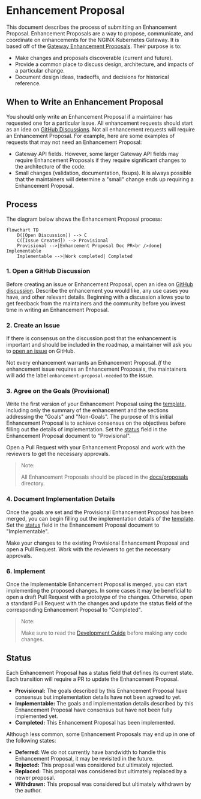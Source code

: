 # Enhancement Proposal

This document describes the process of submitting an Enhancement Proposal. Enhancement Proposals are a way to propose,
communicate, and coordinate on enhancements for the NGINX Kubernetes Gateway. It is based off of
the [Gateway Enhancement Proposals][gep]. Their purpose is to:

- Make changes and proposals discoverable (current and future).
- Provide a common place to discuss design, architecture, and impacts of a particular change.
- Document design ideas, tradeoffs, and decisions for historical reference.

[gep]: https://github.com/kubernetes-sigs/gateway-api/blob/c8b54a05c850cd717eb852c4874c6c89d02a5ef8/geps/overview.md

## When to Write an Enhancement Proposal

You should only write an Enhancement Proposal if a maintainer has requested one for a particular issue. All enhancement
requests should start as an idea on [GitHub Discussions][discussion]. Not all enhancement requests will require an
Enhancement Proposal. For example, here are some examples of requests that may not need an Enhancement Proposal:

* Gateway API fields. However, some larger Gateway API fields may require Enhancement Proposals if they require
  significant changes to the architecture of the code.
* Small changes (validation, documentation, fixups). It is always possible that the maintainers will determine a "small"
  change ends up requiring a Enhancement Proposal.

[discussion]: https://github.com/nginxinc/nginx-kubernetes-gateway/discussions

## Process

The diagram below shows the Enhancement Proposal process:

```mermaid
flowchart TD
    D([Open Discussion]) --> C
    C([Issue Created]) --> Provisional
    Provisional -->|Enhancement Proposal Doc PR<br />done| Implementable
    Implementable -->|Work completed| Completed
```

### 1. Open a GitHub Discussion

Before creating an issue or Enhancement Proposal, open an idea on [GitHub discussion][idea]. Describe the enhancement
you would like, any use cases you have, and other relevant details. Beginning with a discussion allows you to get
feedback from the maintainers and the community before you invest time in writing an Enhancement Proposal.

[idea]: https://github.com/nginxinc/nginx-kubernetes-gateway/discussions/new?category=ideas

### 2. Create an Issue

If there is consensus on the discussion post that the enhancement is important and should be included in the roadmap, a
maintainer will ask you to [open an issue][issue] on GitHub.

Not every enhancement warrants an Enhancement Proposal. _If_ the enhancement issue requires an Enhancement Proposals,
the maintainers will add the label `enhancement-proposal-needed` to the issue.

[issue]: https://github.com/nginxinc/nginx-kubernetes-gateway/issues/new?assignees=&labels=proposal&projects=&template=enhancement.md&title=

### 3. Agree on the Goals (Provisional)

Write the first version of your Enhancement Proposal using the [template](/docs/proposals/template.md), including only
the summary of the enhancement and the sections addressing the "Goals" and "Non-Goals". The purpose of this initial
Enhancement Proposal is to achieve consensus on the objectives before filling out the details of implementation. Set the
[status](#status) field in the Enhancement Proposal document to "Provisional".

Open a Pull Request with your Enhancement Proposal and work with the reviewers to get the necessary approvals.

> Note:
>
> All Enhancement Proposals should be placed in the [docs/proposals](/docs/proposals) directory.

### 4. Document Implementation Details

Once the goals are set and the Provisional Enhancement Proposal has been merged, you can begin filling out the
implementation details of the [template](/docs/proposals/template.md). Set the [status](#status) field in the
Enhancement Proposal document to "Implementable".

Make your changes to the existing Provisional Enhancement Proposal and open a Pull Request. Work with the reviewers to
get the necessary approvals.

### 6. Implement

Once the Implementable Enhancement Proposal is merged, you can start implementing the proposed changes. In some cases it
may be beneficial to open a draft Pull Request with a prototype of the changes. Otherwise, open a standard Pull Request
with the changes and update the status field of the corresponding Enhancement Proposal to "Completed".

> Note:
>
> Make sure to read the [Development Guide](/CONTRIBUTING.md#development-guide) before making any code changes.

## Status

Each Enhancement Proposal has a status field that defines its current state. Each transition will require a PR to update
the Enhancement Proposal.

* **Provisional:** The goals described by this Enhancement Proposal have consensus but implementation details have not
  been agreed to yet.
* **Implementable:** The goals and implementation details described by this Enhancement Proposal have consensus but have
  not been fully implemented yet.
* **Completed:** This Enhancement Proposal has been implemented.

Although less common, some Enhancement Proposals may end up in one of the following states:

* **Deferred:** We do not currently have bandwidth to handle this Enhancement Proposal, it may be revisited in the
  future.
* **Rejected:** This proposal was considered but ultimately rejected.
* **Replaced:** This proposal was considered but ultimately replaced by a newer proposal.
* **Withdrawn:** This proposal was considered but ultimately withdrawn by the author.
